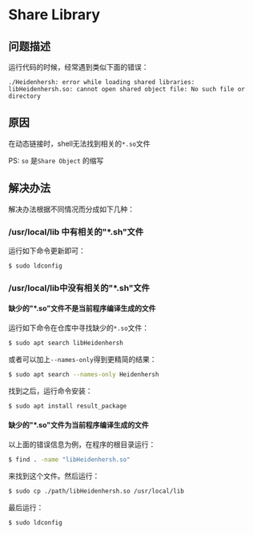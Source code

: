 # Share Library 

## 问题描述
运行代码的时候，经常遇到类似下面的错误：
```
./Heidenhersh: error while loading shared libraries: libHeidenhersh.so: cannot open shared object file: No such file or directory
```

## 原因
在动态链接时，shell无法找到相关的`*.so`文件

PS: `so` 是`Share Object` 的缩写

## 解决办法
解决办法根据不同情况而分成如下几种：

### /usr/local/lib 中有相关的"\*.sh"文件
运行如下命令更新即可：
```sh
$ sudo ldconfig
```

### /usr/local/lib中没有相关的"\*.sh"文件

#### 缺少的"\*.so"文件不是当前程序编译生成的文件
运行如下命令在仓库中寻找缺少的`*.so`文件：
```sh
$ sudo apt search libHeidenhersh
```
或者可以加上`--names-only`得到更精简的结果：
```sh
$ sudo apt search --names-only Heidenhersh
```

找到之后，运行命令安装：
```sh
$ sudo apt install result_package
```

#### 缺少的"\*.so"文件为当前程序编译生成的文件
以上面的错误信息为例，在程序的根目录运行：
```sh
$ find . -name "libHeidenhersh.so"
```

来找到这个文件。然后运行：
```sh
$ sudo cp ./path/libHeidenhersh.so /usr/local/lib
```

最后运行：
```sh
$ sudo ldconfig
```
